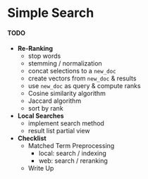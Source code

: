 
# Simple Search

#### TODO

 * **Re-Ranking**
   * stop words
   * stemming / normalization
   * concat selections to a `new_doc`
   * create vectors from `new_doc` & results
   * use `new_doc` as query & compute ranks
   * Cosine similarity algorithm
   * Jaccard algorithm
   * sort by rank
 * **Local Searches**
   * implement search method
   * result list partial view
 * **Checklist**
   * Matched Term Preprocessing
     * local: search / indexing
     * web: search / reranking
   * Write Up

